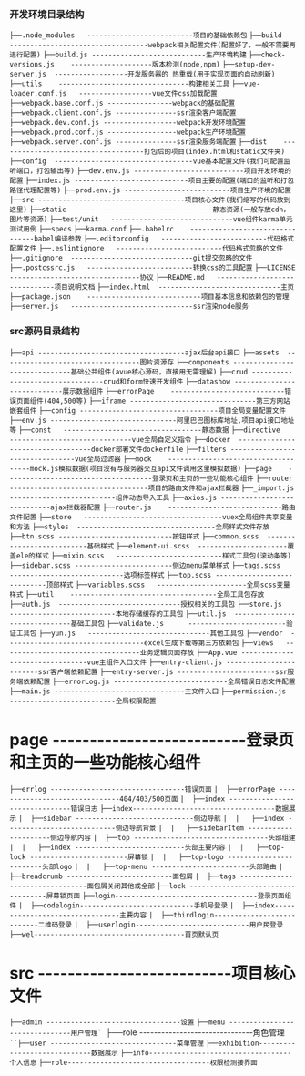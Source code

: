 ### 开发环境目录结构

`├──.node_modules	--------------------------项目的基础依赖包`
`├──build	----------------------------------webpack相关配置文件(配置好了，一般不需要再进行配置)`
   `├──build.js	----------------------------生产环境构建`
   `├──check-versions.js	--------------------版本检测(node,npm)`
   `├──setup-dev-server.js	------------------开发服务器的 热重载(用于实现页面的自动刷新)`
   `├──utils	--------------------------------构建相关工具`
   `├──vue-loader.conf.js	------------------vue文件css加载配置`
   `├──webpack.base.conf.js	----------------webpack的基础配置`
   `├──webpack.client.conf.js ---------------ssr渲染客户端配置`
   `├──webpack.dev.conf.js ------------------webpack开发环境配置`
   `├──webpack.prod.conf.js -----------------webpack生产环境配置`
   `├──webpack.server.conf.js ---------------ssr渲染服务端配置`
`├──dist	------------------------------------打包后的项目(index.html和static文件夹)`
`├──config	----------------------------------vue基本配置文件(我们可配置监听端口，打包输出等)`
   `├──dev.env.js ---------------------------项目开发环境的配置`
   `├──index.js	----------------------------项目主要的配置(端口的监听和打包路径代理配置等)`
   `├──prod.env.js --------------------------项目生产环境的配置`
`├──src	------------------------------------项目核心文件(我们缩写的代码放到这里)`
`├──static	----------------------------------静态资源(一般存放cdn，图片等资源)`
`├──test/unit	------------------------------vue组件karma单元测试用例`
   `├──specs`
   `├──karma.conf`
`├──.babelrc	--------------------------------babel编译参数`
`├──.editorconfig	--------------------------代码格式配置文件`
`├──.eslintignore	--------------------------代码格式忽略的文件`
`├──.gitignore	------------------------------git提交忽略的文件`
`├──.postcssrc.js	--------------------------转换css的工具配置`
`├──LICENSE	--------------------------------协议`
`├──README.md	------------------------------项目说明文档`
`├──index.html	------------------------------主页`
`├──package.json	----------------------------项目基本信息和依赖包的管理`
`├──server.js	------------------------------ssr渲染node服务`


### src源码目录结构

`├──api	------------------------------------ajax后台api接口`
`├──assets	----------------------------------图片资源存`
`├──components ------------------------------基础公共组件(avue核心源码，直接用无需理解)`
   `├──crud ---------------------------------crud和form快速开发组件`
   `├──datashow	----------------------------展示数据组件`
   `├──errorPage	----------------------------错误页面组件(404,500等)`
   `├──iframe -------------------------------第三方网站嵌套组件`
`├──config ----------------------------------项目全局变量配置文件`
   `├──env.js -------------------------------阿里巴巴图标库地址,项目api接口地址等`
`├──const	----------------------------------静态数据`
`├──directive	------------------------------vue全局自定义指令`
`├──docker	----------------------------------docker部署文件dockerfile`
`├──filters	--------------------------------vue全局过滤器`
`├──mock	------------------------------------mock.js模拟数据(项目没有与服务器交互api文件调用这里模拟数据)`
`├──page	------------------------------------登录页和主页的一些功能核心组件`
`├──router	----------------------------------项目的路由文件和ajax拦截器`
   `├──_import.js	--------------------------组件动态导入工具`
   `├──axios.js	----------------------------ajax拦截器配置`
   `├──router.js	----------------------------路由文件配置`
`├──store	----------------------------------vuex全局组件共享变量和方法`
`├──styles	----------------------------------全局样式文件存放`
   `├──btn.scss	----------------------------按钮样式`
   `├──common.scss	--------------------------基础样式`
   `├──element-ui.scss	----------------------覆盖ele的样式`
   `├──mixin.scss	--------------------------样式工具包(滚动条等)`
   `├──sidebar.scss	------------------------侧边menu菜单样式`
   `├──tags.scss	----------------------------选项标签样式`
   `├──top.scss	----------------------------顶部样式`
   `├──variables.scss	----------------------全局scss变量样式`
`├──util	------------------------------------全局工具包存放`
   `├──auth.js	------------------------------授权相关的工具包`
   `├──store.js		--------------------------本地存储缓存的工具包`
   `├──util.js	------------------------------基础工具包`
   `├──validate.js		------------------------验证工具包`
   `├──yun.js	------------------------------其他工具包`
`├──vendor	----------------------------------excel生成下载等第三方依赖包`
`├──views	----------------------------------业务逻辑页面存放`
`├──App.vue	--------------------------------vue主组件入口文件`
`├──entry-client.js	------------------------ssr客户端依赖配置`
`├──entry-server.js	------------------------ssr服务端依赖配置`
`├──errorLog.js	----------------------------全局错误日志文件配置`
`├──main.js	--------------------------------主文件入口`
`├──permission.js	--------------------------全局权限配置`

# page	--------------------------登录页和主页的一些功能核心组件
`├──errlog ---------------------------------错误页面`
`|  ├──errorPage -------------------------------404/403/500页面`
`|  ├──index -------------------------------错误日志`
`├──index-----------------------------------数据展示`
`|  ├──sidebar -----------------------------侧边导航`
`|  |   ├──index ---------------------------侧边导航背景` 
`|  |   ├──sidebarItem ---------------------侧边导航内容`
`|  ├──top ---------------------------------头部组建`
`|  |   ├──index ---------------------------头部主要内容`
`|  |   ├──top-lock ------------------------屏幕锁`
`|  |   ├──top-logo ------------------------头部logo`
`|  |   ├──top-menu ------------------------头部路由`
`|  ├──breadcrumb --------------------------面包屑`
`|  ├──tags --------------------------------面包屑关闭其他或全部`
`├──lock -----------------------------------屏幕锁页面`
`├──login-----------------------------------登录页面组件`
`|  ├──codelogin----------------------------手机号登录`
`|  ├──index--------------------------------主要内容`
`|  ├──thirdlogin---------------------------二维码登录`
`|  ├──userlogin----------------------------用户民登录`
`├──wel-------------------------------------首页默认页`

# src	--------------------------项目核心文件
`├──admin ---------------------------------设置`
  ``├──menu -------------------------------用户管理`
  ``├──role -------------------------------角色管理`
  ``├──user -------------------------------菜单管理 `
`├──exhibition-----------------------------数据展示`
`├──info-----------------------------------个人信息`
`├──role-----------------------------------权限检测接界面`

